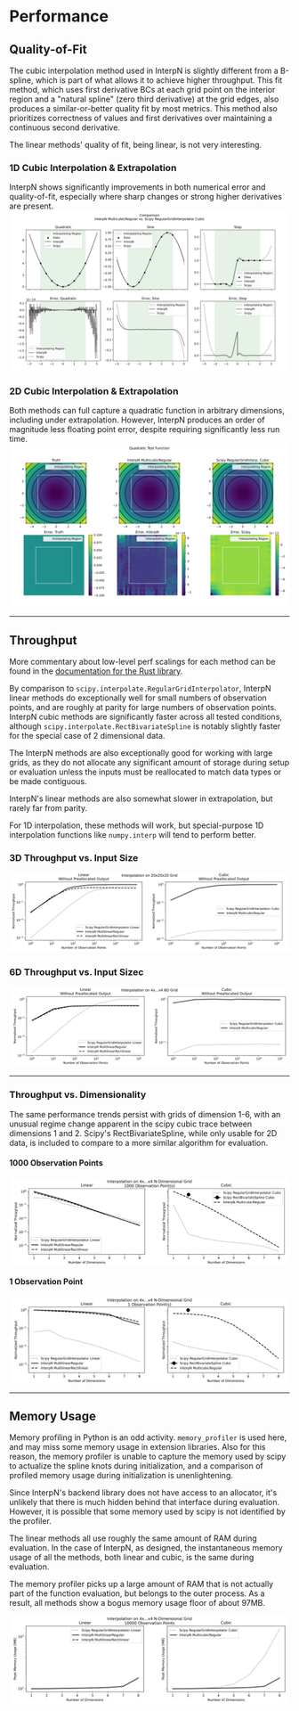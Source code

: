 # Performance

## Quality-of-Fit

The cubic interpolation method used in InterpN is slightly different from a B-spline, which is part of what allows it to achieve higher throughput. This fit method, which uses first derivative BCs at each grid point on the interior region and a "natural spline" (zero third derivative) at the grid edges, also produces a similar-or-better quality fit by most metrics. This method also prioritizes correctness of values and first derivatives over maintaining a continuous second derivative.

The linear methods' quality of fit, being linear, is not very interesting.

### 1D Cubic Interpolation & Extrapolation
InterpN shows significantly improvements in both numerical error and quality-of-fit, especially where sharp changes or strong higher derivatives are present. 
![1D cubic quality of fit](./1d_cubic_quality_of_fit.svg)

### 2D Cubic Interpolation & Extrapolation
Both methods can full capture a quadratic function in arbitrary dimensions, including under extrapolation. However, InterpN produces an order of magnitude less floating point error, despite requiring significantly less run time.
![2D cubic](./2d_cubic_quality_of_fit.svg)

----
## Throughput

More commentary about low-level perf scalings for each method
can be found in the [documentation for the Rust library](https://docs.rs/interpn/latest/interpn/).

By comparison to `scipy.interpolate.RegularGridInterpolator`,
InterpN linear methods do exceptionally well for small numbers of observation points, and are roughly at parity for large numbers of observation points. InterpN cubic methods are significantly faster across all tested conditions, although `scipy.interpolate.RectBivariateSpline` is notably slightly faster for the special case of 2 dimensional data.

The InterpN methods are also exceptionally good for working with large grids,
as they do not allocate any significant amount of storage during
setup or evaluation unless the inputs must be reallocated to match data types or be made contiguous.

InterpN's linear methods are also somewhat slower in extrapolation, but rarely
far from parity.

For 1D interpolation, these methods will work, but special-purpose
1D interpolation functions like `numpy.interp` will tend to perform
better.

### 3D Throughput vs. Input Size
<img src="./3d_no_prealloc.svg" alt="3D linear throughput" />

### 6D Throughput vs. Input Sizec
<img src="./6d_no_prealloc.svg" alt="6D linear throughput" />

----
### Throughput vs. Dimensionality
The same performance trends persist with grids of dimension 1-6, with an unusual regime change apparent in the scipy cubic trace between dimensions 1 and 2. Scipy's RectBivariateSpline, while only usable for 2D data, is included to compare to a more similar algorithm for evaluation.

#### 1000 Observation Points
<img src="./nd_throughput_1000obs.svg" alt="ND throughput" />

#### 1 Observation Point
<img src="./nd_throughput_1obs.svg" alt="ND throughput" />

----
## Memory Usage

Memory profiling in Python is an odd activity. `memory_profiler` is used here, and may miss some memory usage in extension libraries. Also for this reason, the memory profiler is unable to capture the memory used by scipy to actualize the spline knots during initialization, and a comparison of profiled memory usage during initialization is unenlightening.

Since InterpN's backend library does not have access to an allocator, it's unlikely that there is much hidden behind that interface during evaluation. However, it is possible that some memory used by scipy is not identified by the profiler.

The linear methods all use roughly the same amount of RAM during evaluation. In the case of InterpN, as designed, the instantaneous memory usage of all the methods, both linear and cubic, is the same during evaluation.

The memory profiler picks up a large amount of RAM that is not actually part of the function evaluation, but belongs to the outer process. As a result, all methods show a bogus memory usage floor of about 97MB.

<img src="./nd_memory.svg" alt="ND memory usage" />
